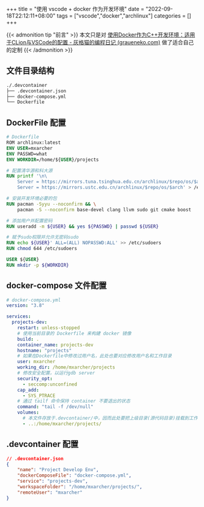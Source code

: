 +++
title = "使用 vscode + docker 作为开发环境"
date = "2022-09-18T22:12:11+08:00"
tags = ["vscode","docker","archlinux"]
categories = []
+++

{{< admonition tip "前言" >}} 
本文只是对 [使用Docker作为C++开发环境：适用于CLion与VSCode的配置 - 灰格猫的编程日记 (graueneko.com)](https://graueneko.com/archives/64/) 做了适合自己的定制
{{< /admonition >}}

<!--more-->

## 文件目录结构

```bash
./.devcontainer
├── .devcontainer.json
├── docker-compose.yml
└── Dockerfile
```

## DockerFile 配置

```DockerFile
# Dockerfile
ROM archlinux:latest
ENV USER=mxarcher
ENV PASSWD=what
ENV WORKDIR=/home/${USER}/projects

# 配置清华源和科大源
RUN printf '\n\
    Server = https://mirrors.tuna.tsinghua.edu.cn/archlinux/$repo/os/$arch\n\
    Server = https://mirrors.ustc.edu.cn/archlinux/$repo/os/$arch' > /etc/pacman.d/mirrorlist

# 安装开发环境必要的包
RUN pacman -Syyu --noconfirm && \
    pacman -S --noconfirm base-devel clang llvm sudo git cmake boost

# 添加用户并配置密码
RUN useradd -m ${USER} && yes ${PASSWD} | passwd ${USER}

# 赋予sudo权限并允许无密码sudo
RUN echo ${USER}' ALL=(ALL) NOPASSWD:ALL' >> /etc/sudoers
RUN chmod 644 /etc/sudoers

USER ${USER}
RUN mkdir -p ${WORKDIR}
```

## docker-compose 文件配置

```yaml
# docker-compose.yml
version: "3.8"

services:
  projects-dev:
    restart: unless-stopped
    # 使用当前目录的 Dockerfile 来构建 docker 镜像
    build: .
    container_name: projects-dev
    hostname: "projects"
    # 如果在Dockerfile中修改过用户名，此处也要对应修改用户名和工作目录
    user: mxarcher
    working_dir: /home/mxarcher/projects
    # 修改安全配置，以运行gdb server
    security_opt:
      - seccomp:unconfined
    cap_add:
      - SYS_PTRACE
    # 通过 tailf 命令保持 container 不要退出的状态
    command: "tail -f /dev/null"
    volumes:
      # 本文件存放于.devcontainer/中，因而此处要把上级目录(源代码目录)挂载到工作目录
      - ..:/home/mxarcher/projects/
```

## .devcontainer 配置

```json
// .devcontainer.json
{
    "name": "Project Develop Env",
    "dockerComposeFile": "docker-compose.yml",
    "service": "projects-dev",
    "workspaceFolder": "/home/mxarcher/projects/",
    "remoteUser": "mxarcher"
}
```
